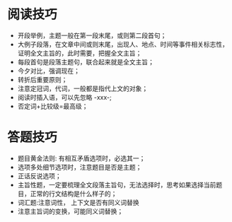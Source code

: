 # 阅读技巧
- 开段举例，主题一般在第一段末尾，或则第二段首句；
- 大例子段落，在文章中间或则末尾，出现人、地点、时间等事件相关标志性，证明全文主旨的，此时需要，把握全文主旨；
- 每段首句是段落主题句，联合起来就是全文主旨；
- 今夕对比，强调现在；
- 转折后重要原则；
- 注意定冠词，代词，一般都是指代上文的对象；
- 阅读时插入语，可以先忽略 -xxx-;
- 否定词+比较级=最高级；


# 答题技巧
- 题目黄金法则: 有相互矛盾选项时，必选其一；
- 选项多处细节选项时，注意题目是否是主题；
- 正话反说选项；
- 主旨性题，一定要梳理全文段落主旨句，无法选择时，思考如果选择当前题目，正常的行文结构是什么样子的；
- 词汇题:注意词性， 上下文是否有同义词替换
- 注意主旨词的变换，可能同义词替换；